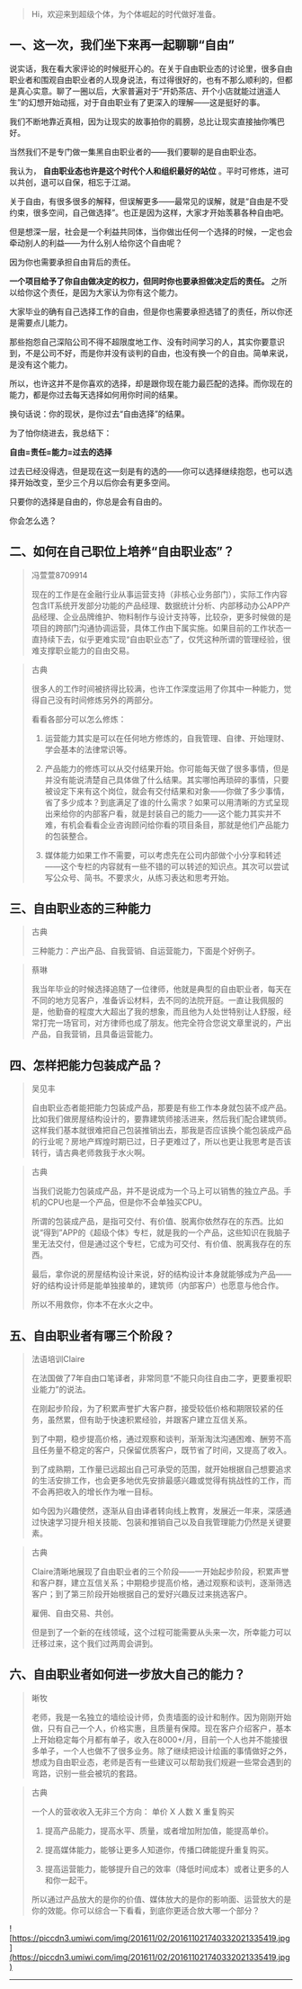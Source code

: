 > Hi，欢迎来到超级个体，为个体崛起的时代做好准备。

## 一、这一次，我们坐下来再一起聊聊“自由”

说实话，我在看大家评论的时候挺开心的。在关于自由职业态的讨论里，很多自由职业者和围观自由职业者的人现身说法，有过得很好的，也有不那么顺利的，但都是真心实意。聊了一圈以后，大家普遍对于“开奶茶店、开个小店就能过逍遥人生”的幻想开始动摇，对于自由职业有了更深入的理解——这是挺好的事。

我们不断地靠近真相，因为让现实的故事拍你的肩膀，总比让现实直接抽你嘴巴好。

当然我们不是专门做一集黑自由职业者的——我们要聊的是自由职业态。

我认为， **自由职业态也许是这个时代个人和组织最好的站位** 。平时可修炼，进可以共创，退可以自保，相忘于江湖。

关于自由，有很多很多的解释，但误解更多——最常见的误解，就是“自由是不受约束，很多空间，自己做选择”。也正是因为这样，大家才开始羡慕各种自由吧。

但是想深一层，社会是一个利益共同体，当你做出任何一个选择的时候，一定也会牵动别人的利益——为什么别人给你这个自由呢？ 

因为你也需要承担自由背后的责任。

 **一个项目给予了你自由做决定的权力，但同时你也要承担做决定后的责任。** 之所以给你这个责任，是因为大家认为你有这个能力。

大家毕业的确有自己选择工作的自由，但是你也需要承担选错了的责任，所以你还是需要点儿能力。

那些抱怨自己深陷公司不得不超限度地工作、没有时间学习的人，其实你要意识到，不是公司不好，而是你并没有谈判的自由，也没有换一个的自由。简单来说，是没有这个能力。

所以，也许这并不是你喜欢的选择，却是跟你现在能力最匹配的选择。而你现在的能力，都是你过去每天选择如何用你时间的结果。

换句话说：你的现状，是你过去“自由选择”的结果。

为了怕你绕进去，我总结下：

 **自由=责任=能力=过去的选择**

过去已经没得选，但是现在这一刻是有的选的——你可以选择继续抱怨，也可以选择开始改变，至少三个月以后你会有更多空间。

只要你的选择是自由的，你总是会有自由的。

你会怎么选？

## 二、如何在自己职位上培养“自由职业态”？

> 冯萱萱8709914
> 
> 现在的工作是在金融行业从事运营支持（非核心业务部门），实际工作内容包含IT系统开发部分功能的产品经理、数据统计分析、内部移动办公APP产品经理、企业品牌维护、物料制作与设计支持等，比较杂，更多时候做的是项目的跨部门沟通协调运营，具体工作由下属实施。如果目前的工作状态一直持续下去，似乎更难实现“自由职业态”了，仅凭这种所谓的管理经验，很难支撑职业能力的自由交易。

> 古典
> 
> 很多人的工作时间被挤得比较满，也许工作深度运用了你其中一种能力，觉得自己没有时间修炼另外的两部分。
> 
> 
> 
> 
> 
> 
> 
> 
> 
> 
> 
> 看看各部分可以怎么修炼：
> 
> 1. 运营能力其实是可以在任何地方修炼的，自我管理、自律、开始理财、学会基本的法律常识等。
> 
> 2. 产品能力的修炼可以从交付结果开始。你可能每天做了很多事情，但是并没有能说清楚自己具体做了什么结果。其实哪怕再琐碎的事情，只要被设定下来有这个岗位，就会有交付结果和对象——你做了多少事情，省了多少成本？到底满足了谁的什么需求？如果可以用清晰的方式呈现出来给你的内部客户看，就是封装自己的能力——这个能力其实并不难，有机会看看企业咨询顾问给你看的项目条目，那就是他们产品能力的包装整合。
> 
> 3. 媒体能力如果工作不需要，可以考虑先在公司内部做个小分享和转述——这个专栏的内容就有一些不错的可以转述的知识点。其次可以尝试写公众号、简书。不要求火，从练习表达和思考开始。

##  三、自由职业态的三种能力

> 古典
> 
> 三种能力：产出产品、自我营销、自运营能力，下面是个好例子。

> 蔡琳
> 
> 我当年毕业的时候选择追随了一位律师，他就是典型的自由职业者，每天在不同的地方见客户，准备诉讼材料，去不同的法院开庭。一直让我佩服的是，他勤奋的程度大大超出了我的想象，而且他为人处世特别让人舒服，经常打完一场官司，对方律师也成了朋友。他完全符合您说文章里说的，产出产品，自我营销，且具备运营能力。

## 四、怎样把能力包装成产品？

> 吴见丰
> 
> 自由职业态者能把能力包装成产品，那要是有些工作本身就包装不成产品。比如我们做房屋结构设计的，要靠建筑师接活进来，然后我们配合建筑师。这样我们基本就很难把自己包装推销出去，那我是否应该换个能包装成产品的行业呢？房地产辉煌时期已过，日子更难过了，所以也更让我思考是否该转行，请古典老师救我于水火啊。

> 古典
> 
> 当我们说能力包装成产品，并不是说成为一个马上可以销售的独立产品。手机的CPU也是一个产品，但是你不会单独买CPU。
> 
> 
> 
> 
> 
> 
> 
> 
> 
> 
> 
> 所谓的包装成产品，是指可交付、有价值、脱离你依然存在的东西。比如说“得到”APP的《超级个体》专栏，就是我的一个产品，这些知识在我脑子里无法交付，但是通过这个专栏，它成为可交付、有价值、脱离我存在的东西。
> 
> 最后，拿你说的房屋结构设计来说，好的结构设计本身就能够成为产品——好的结构设计师是能单独接单的，建筑师（内部客户）也愿意与他合作。
> 
> 所以不用救你，你本不在水火之中。

## 五、自由职业者有哪三个阶段？

>  法语培训Claire
> 
> 在法国做了7年自由口笔译者，非常同意“不能只向往自由二字，更要重视职业能力”的说法。
> 
> 
> 
> 
> 
> 
> 
> 
> 
> 在刚起步阶段，为了积累声誉扩大客户群，接受较低价格和期限较紧的任务，虽然累，但有助于快速积累经验，并跟客户建立互信关系。
> 
> 到了中期，稳步提高价格，通过观察和谈判，渐渐淘汰沟通困难、酬劳不高且任务量不稳定的客户，只保留优质客户，既节省了时间，又提高了收入。
> 
> 到了成熟期，工作量已远超出自己可承受的范围，就开始根据自己想要追求的生活安排工作，也会更多地优先安排最感兴趣或觉得有挑战性的工作，而不会再把收入的增长作为唯一目标。
> 
> 如今因为兴趣使然，逐渐从自由译者转向线上教育，发展近一年来，深感通过快速学习提升相关技能、包装和推销自己以及自我管理能力仍然是关键要素。

> 古典
> 
> Claire清晰地展现了自由职业者的三个阶段——一开始起步阶段，积累声誉和客户群，建立互信关系；中期稳步提高价格，通过观察和谈判，逐渐筛选客户；到了第三阶段开始根据自己的爱好兴趣反过来挑选客户。
> 
> 
> 
> 
> 
> 雇佣、自由交易、共创。
> 
> 但是到了一个新的在线领域，这个过程可能需要从头来一次，所幸能力可以迁移过来，这个我们过两周会讲到。

## 六、自由职业者如何进一步放大自己的能力？

> 晰牧
> 
> 老师，我是一名独立的墙绘设计师，负责墙面的设计和制作。因为刚刚开始做，只有自己一个人，价格实惠，且质量有保障。现在客户介绍客户，基本上开始稳定每个月都有单子，收入在8000+/月，目前一个人也并不能接很多单子，一个人也做不了很多业务。除了继续把设计绘画的事情做好之外，想成为自由职业态，老师是否有一些建议可以帮助我们规避一些常会遇到的弯路，识别一些会被坑的套路。

> 古典
> 
> 一个人的营收收入无非三个方向： 单价 X 人数 X 重复购买 
> 
> 
> 
> 
> 
> 
> 
> 
> 
> 
> 
> 
> 
> 1. 提高产品能力，提高水平、质量，或者增加附加值，能提高单价。
> 
> 2. 提高媒体能力，能够让更多人知道你，传播口碑能提升重复购买。
> 
> 3. 提高运营能力，能够提升自己的效率（降低时间成本）或者让更多的人和你一起干。
> 
> 所以通过产品放大的是你的价值、媒体放大的是你的影响面、运营放大的是你的效能。你可以综合一下看看，到底你更适合放大哪一个部分？

![https://piccdn3.umiwi.com/img/201611/02/201611021740332021335419.jpg](https://piccdn3.umiwi.com/img/201611/02/201611021740332021335419.jpg)

---
